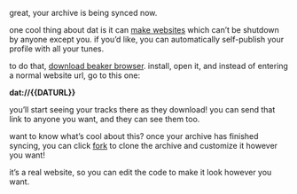 great, your archive is being synced now.

one cool thing about dat is it can [make websites](https://beakerbrowser.com/) which can’t be shutdown by anyone except you. if you’d like, you can automatically self-publish your profile with all your tunes.

to do that, [download beaker browser](http://beakerbrowser.com). install, open it, and instead of entering a normal website url, go to this one:

**dat://{{DATURL}}**

you’ll start seeing your tracks there as they download! you can send that link to anyone you want, and they can see them too.

want to know what’s cool about this? once your archive has finished syncing, you can click [fork](https://beakerbrowser.com/2017/06/14/forking-websites-on-the-p2p-web.html) to clone the archive and customize it however you want!

it’s a real website, so you can edit the code to make it look however you want.